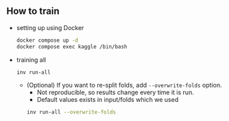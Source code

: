 ## How to train 

- setting up using Docker
    ```sh
    docker compose up -d
    docker compose exec kaggle /bin/bash
    ```

- training all
    ```sh
    inv run-all
    ```
    - (Optional) If you want to re-split folds, add `--overwrite-folds` option.
        - Not reproducible, so results change every time it is run.
        - Default values exists in input/folds which we used
        ```sh
        inv run-all --overwrite-folds
        ```
